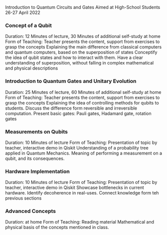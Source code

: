 Introduction to Quantum Circuits and Gates 
Aimed at High-School Students
26-27 April 2022

### Concept of a Qubit
Duration: 12 Minutes of lecture, 30 Minutes of additional self-study at home
Form of Teaching: Teacher presents the content, support from exercises to grasp the concepts 
Explaining the main difference from classical computers and quantum computers, based on the superposition of states
Conceptify the idea of qubit states and how to interact with them.
Have a clear understanding of superposition, without falling in complex mathematical and physical descriptions

### Introduction to Quantum Gates and Unitary Evolution
Duration: 25 Minutes of lecture, 60 Minutes of additional self-study at home
Form of Teaching: Teacher presents the content, support from exercises to grasp the concepts
Explaining the idea of controlling methods for qubits to students. 
Discuss the difference form reversible and irreversible computation.
Present basic gates: Pauli gates, Hadamard gate, rotation gates

### Measurements on Qubits
Duration: 10 Minutes of lecture 
Form of Teaching: Presentation of topic by teacher, interactive demo in Qiskit
Understanding of a probability tree applied in Quantum Mechanics.
Meaning of performing a measurement on a qubit, and its consequences.

### Hardware Implementation
Duration: 10 Minutes of lecture 
Form of Teaching: Presentation of topic by teacher, interactive demo in Qiskit
Showcase bottlenecks in current hardware.
Identify decoherence in real-uses.
Connect knowledge form teh previous sections

### Advanced Concepts
Duration: at home
Form of Teaching: Reading material
Mathematical and physical basis of the concepts mentioned in class.
